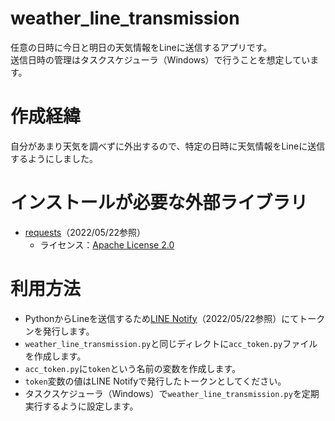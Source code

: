 # weather_line_transmission
任意の日時に今日と明日の天気情報をLineに送信するアプリです。  
送信日時の管理はタスクスケジューラ（Windows）で行うことを想定しています。

# 作成経緯
自分があまり天気を調べずに外出するので、特定の日時に天気情報をLineに送信するようにしました。

# インストールが必要な外部ライブラリ
- [requests](https://docs.python-requests.org/en/latest/)（2022/05/22参照）
    - ライセンス：[Apache License 2.0](https://github.com/psf/requests/blob/main/LICENSE)

# 利用方法
- PythonからLineを送信するため[LINE Notify](https://notify-bot.line.me/ja/)（2022/05/22参照）にてトークンを発行します。
- ``weather_line_transmission.py``と同じディレクトに``acc_token.py``ファイルを作成します。
- ``acc_token.py``に``token``という名前の変数を作成します。
- ``token``変数の値はLINE Notifyで発行したトークンとしてください。
- タスクスケジューラ（Windows）で``weather_line_transmission.py``を定期実行するように設定します。
